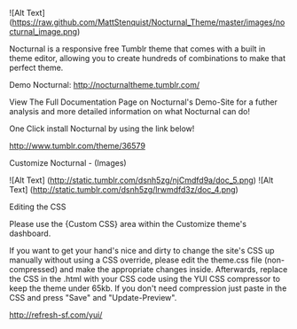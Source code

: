 ![Alt Text] (https://raw.github.com/MattStenquist/Nocturnal_Theme/master/images/nocturnal_image.png)

Nocturnal is a responsive free Tumblr theme that comes with a built in theme editor, allowing you to create hundreds of combinations to make that perfect theme.

Demo Nocturnal:
http://nocturnaltheme.tumblr.com/

View The Full Documentation Page on Nocturnal's Demo-Site for a futher analysis and more detailed information on what Nocturnal can do!

One Click install Nocturnal by using the link below!

http://www.tumblr.com/theme/36579


Customize Nocturnal - (Images) 

![Alt Text] (http://static.tumblr.com/dsnh5zg/njCmdfd9a/doc_5.png)
![Alt Text] (http://static.tumblr.com/dsnh5zg/lrwmdfd3z/doc_4.png)


Editing the CSS 

Please use the {Custom CSS} area within the Customize theme's dashboard.

If you want to get your hand's nice and dirty to change the site's CSS up manually without using a CSS override, please edit the 
theme.css file (non-compressed) and make the appropriate changes inside. Afterwards, replace the CSS in the .html with your
CSS code using the YUI CSS compressor to keep the theme under 65kb. If you don't need compression just paste in the CSS
and press "Save" and "Update-Preview".

http://refresh-sf.com/yui/


